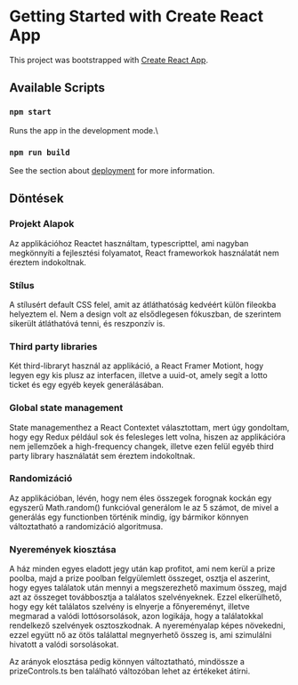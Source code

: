 # Getting Started with Create React App

  

This project was bootstrapped with [Create React App](https://github.com/facebook/create-react-app).

  

## Available Scripts

  

### `npm start`

  

Runs the app in the development mode.\


  
 

### `npm run build`


  

See the section about [deployment](https://facebook.github.io/create-react-app/docs/deployment) for more information.

  

## Döntések

### Projekt Alapok

Az applikációhoz Reactet használtam, typescripttel, ami nagyban megkönnyíti a fejlesztési folyamatot, React frameworkok használatát nem éreztem indokoltnak. 

### Stílus 

A stílusért default CSS felel, amit az átláthatóság kedvéért külön fileokba helyeztem el. Nem a design volt az elsődlegesen fókuszban, de szerintem sikerült átláthatóvá tenni, és reszponzív is.

### Third party libraries

Két third-libraryt használ az applikáció, a React Framer Motiont, hogy legyen egy kis plusz az interfacen, illetve a uuid-ot, amely segít a lotto ticket és egy egyéb keyek generálásában.

### Global state management

State managementhez a React Contextet választottam, mert úgy gondoltam, hogy egy Redux például sok és felesleges lett volna, hiszen az applikációra nem jellemzőek a high-frequency changek, illetve ezen felül egyéb third party library használatát sem éreztem indokoltnak. 

### Randomizáció

Az applikációban, lévén, hogy nem éles összegek forognak kockán egy egyszerű Math.random() funkcióval generálom le az 5 számot, de mivel a generálás egy functionben történik mindig, így bármikor könnyen változtatható a randomizáció algoritmusa. 

### Nyeremények kiosztása

A ház minden egyes eladott jegy után kap profitot, ami nem kerül a prize poolba, majd a prize poolban felgyülemlett összeget, osztja el aszerint, hogy egyes találatok után mennyi a megszerezhető maximum összeg, majd azt az összeget továbbosztja a találatos szelvényeknek. Ezzel elkerülhető, hogy egy két találatos szelvény is elnyerje a főnyereményt, illetve megmarad a valódi lottósorsolások, azon logikája, hogy a találatokkal rendelkező szelvények osztoszkodnak. A nyereményalap képes növekedni, ezzel együtt nő az ötös találattal megnyerhető összeg is, ami szimulálni hivatott a valódi sorsolásokat. 

Az arányok elosztása pedig könnyen változtatható, mindössze a prizeControls.ts ben található változóban lehet az értékeket átírni. 



